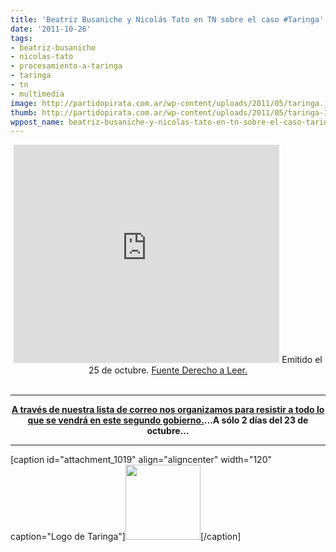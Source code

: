 ```yaml
---
title: 'Beatriz Busaniche y Nicolás Tato en TN sobre el caso #Taringa'
date: '2011-10-26'
tags:
- beatriz-busaniche
- nicolas-tato
- procesamiento-a-taringa
- taringa
- tn
- multimedia
image: http://partidopirata.com.ar/wp-content/uploads/2011/05/taringa.jpg
thumb: http://partidopirata.com.ar/wp-content/uploads/2011/05/taringa-115x115.jpg
wppost_name: beatriz-busaniche-y-nicolas-tato-en-tn-sobre-el-caso-taringa
---
```


<center><iframe src="http://www.youtube.com/embed/4Y_LfnZy8z4?hl=es&amp;fs=1" frameborder="0" width="425" height="349"></iframe>
Emitido el 25 de octubre.
<a href="http://www.derechoaleer.org/2011/10/polemico-fallo-contra-taringa.html" target="_blank">Fuente Derecho a Leer.</a></center>&nbsp;

<hr />
<p style="text-align: center;"><strong><a href="http://lists.partidopirata.com.ar/listinfo.cgi/general-partidopirata.com.ar">A través de nuestra lista de correo nos organizamos para resistir a todo lo que se vendrá en este segundo gobierno.</a>...A sólo 2 días del 23 de octubre...</strong></p>


<hr />

[caption id="attachment_1019" align="aligncenter" width="120" caption="Logo de Taringa"]<a href="http://partidopirata.com.ar/wp-content/uploads/2011/05/taringa.jpg"><img class="size-full wp-image-1019" title="taringa" src="http://partidopirata.com.ar/wp-content/uploads/2011/05/taringa.jpg" alt="" width="120" height="120" /></a>[/caption]
